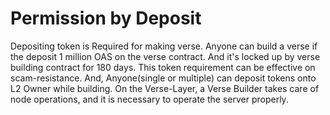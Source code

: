 # Permission by Deposit

Depositing token is Required for making verse. 
Anyone can build a verse if the deposit 1 million OAS on the verse contract. And it's locked up by verse building contract for 180 days. 
This token requirement can be effective on scam-resistance. And, Anyone(single or multiple) can deposit tokens onto L2 Owner while building. 
On the Verse-Layer, a Verse Builder takes care of node operations, and it is necessary to operate the server properly. 


